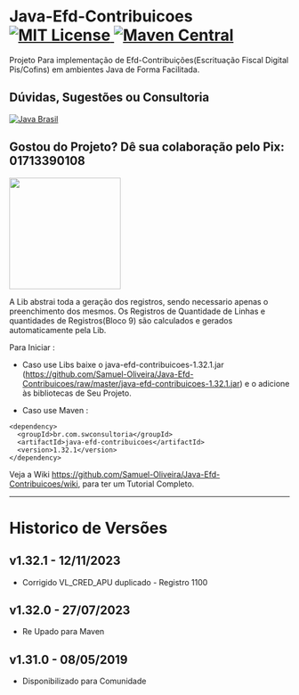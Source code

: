 # Java-Efd-Contribuicoes [![MIT License](https://img.shields.io/github/license/Samuel-Oliveira/Java-Efd-Contribuicoes.svg) ](https://github.com/Samuel-Oliveira/Java-Efd-Contribuicoes/blob/master/LICENSE) [![Maven Central](https://img.shields.io/maven-central/v/br.com.swconsultoria/java-efd-contribuicoes.svg?label=Maven%20Central)](https://search.maven.org/artifact/br.com.swconsultoria/java-efd-contribuicoes/1.32.1/jar)
Projeto Para implementação de Efd-Contribuições(Escrituação Fiscal Digital Pis/Cofins) em ambientes Java de Forma Facilitada.

## Dúvidas, Sugestões ou Consultoria
[![Java Brasil](https://discordapp.com/api/guilds/519583346066587676/widget.png?style=banner2)](https://discord.gg/ZXpqnaV)

## Gostou do Projeto? Dê sua colaboração pelo Pix: 01713390108
<img src="https://swconsultoria.com.br/pix.png" width="200">

A Lib abstrai toda a geração dos registros, sendo necessario apenas o preenchimento dos mesmos.
Os Registros de Quantidade de Linhas e quantidades de Registros(Bloco 9) são calculados e gerados automaticamente pela Lib.


Para Iniciar : 
- Caso use Libs baixe o java-efd-contribuicoes-1.32.1.jar (https://github.com/Samuel-Oliveira/Java-Efd-Contribuicoes/raw/master/java-efd-contribuicoes-1.32.1.jar) e o adicione às bibliotecas de Seu Projeto.

- Caso use Maven :
```
<dependency>
  <groupId>br.com.swconsultoria</groupId>
  <artifactId>java-efd-contribuicoes</artifactId>
  <version>1.32.1</version>
</dependency>
```

Veja a Wiki https://github.com/Samuel-Oliveira/Java-Efd-Contribuicoes/wiki, para ter um Tutorial Completo.
________________________________________________________________________________________________

# Historico de Versões

## v1.32.1 - 12/11/2023
- Corrigido VL_CRED_APU duplicado - Registro 1100

## v1.32.0 - 27/07/2023
- Re Upado para Maven

## v1.31.0 - 08/05/2019
- Disponibilizado para Comunidade
